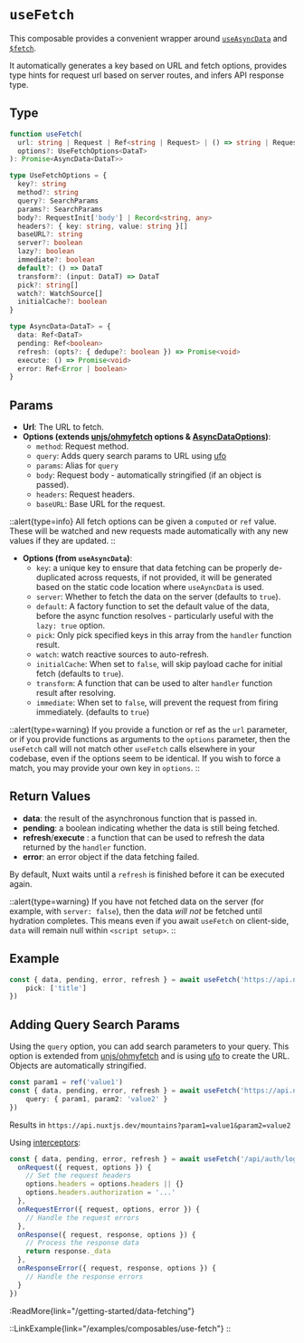 # `useFetch`

This composable provides a convenient wrapper around [`useAsyncData`](/api/composables/use-async-data) and [`$fetch`](/api/utils/dollarfetch).

It automatically generates a key based on URL and fetch options, provides type hints for request url based on server routes, and infers API response type.

## Type

```ts [Signature]
function useFetch(
  url: string | Request | Ref<string | Request> | () => string | Request,
  options?: UseFetchOptions<DataT>
): Promise<AsyncData<DataT>>

type UseFetchOptions = {
  key?: string
  method?: string
  query?: SearchParams
  params?: SearchParams
  body?: RequestInit['body'] | Record<string, any>
  headers?: { key: string, value: string }[]
  baseURL?: string
  server?: boolean
  lazy?: boolean
  immediate?: boolean
  default?: () => DataT
  transform?: (input: DataT) => DataT
  pick?: string[]
  watch?: WatchSource[]
  initialCache?: boolean
}

type AsyncData<DataT> = {
  data: Ref<DataT>
  pending: Ref<boolean>
  refresh: (opts?: { dedupe?: boolean }) => Promise<void>
  execute: () => Promise<void>
  error: Ref<Error | boolean>
}
```

## Params

* **Url**: The URL to fetch.
* **Options (extends [unjs/ohmyfetch](https://github.com/unjs/ohmyfetch) options & [AsyncDataOptions](/api/composables/use-async-data#params))**:
  * `method`: Request method.
  * `query`: Adds query search params to URL using [ufo](https://github.com/unjs/ufo)
  * `params`: Alias for `query`
  * `body`: Request body - automatically stringified (if an object is passed).
  * `headers`: Request headers.
  * `baseURL`: Base URL for the request.

::alert{type=info}
All fetch options can be given a `computed` or `ref` value. These will be watched and new requests made automatically with any new values if they are updated.
::

* **Options (from `useAsyncData`)**:
  * `key`: a unique key to ensure that data fetching can be properly de-duplicated across requests, if not provided, it will be generated based on the static code location where `useAyncData` is used.
  * `server`: Whether to fetch the data on the server (defaults to `true`).
  * `default`: A factory function to set the default value of the data, before the async function resolves - particularly useful with the `lazy: true` option.
  * `pick`: Only pick specified keys in this array from the `handler` function result.
  * `watch`: watch reactive sources to auto-refresh.
  * `initialCache`: When set to `false`, will skip payload cache for initial fetch (defaults to `true`).
  * `transform`: A function that can be used to alter `handler` function result after resolving.
  * `immediate`: When set to `false`, will prevent the request from firing immediately. (defaults to `true`)

::alert{type=warning}
If you provide a function or ref as the `url` parameter, or if you provide functions as arguments to the `options` parameter, then the `useFetch` call will not match other `useFetch` calls elsewhere in your codebase, even if the options seem to be identical. If you wish to force a match, you may provide your own key in `options`.
::

## Return Values

* **data**: the result of the asynchronous function that is passed in.
* **pending**: a boolean indicating whether the data is still being fetched.
* **refresh**/**execute** : a function that can be used to refresh the data returned by the `handler` function.
* **error**: an error object if the data fetching failed.

By default, Nuxt waits until a `refresh` is finished before it can be executed again.

::alert{type=warning}
If you have not fetched data on the server (for example, with `server: false`), then the data _will not_ be fetched until hydration completes. This means even if you await `useFetch` on client-side, `data` will remain null within `<script setup>`.
::

## Example

```ts
const { data, pending, error, refresh } = await useFetch('https://api.nuxtjs.dev/mountains',{
    pick: ['title']
})
```
## Adding Query Search Params

Using the `query` option, you can add search parameters to your query. This option is extended from [unjs/ohmyfetch](https://github.com/unjs/ohmyfetch) and is using [ufo](https://github.com/unjs/ufo) to create the URL. Objects are automatically stringified.

```ts
const param1 = ref('value1')
const { data, pending, error, refresh } = await useFetch('https://api.nuxtjs.dev/mountains',{
    query: { param1, param2: 'value2' }
})
```
Results in `https://api.nuxtjs.dev/mountains?param1=value1&param2=value2`

Using [interceptors](https://github.com/unjs/ohmyfetch#%EF%B8%8F-interceptors):

```ts
const { data, pending, error, refresh } = await useFetch('/api/auth/login', {
  onRequest({ request, options }) {
    // Set the request headers
    options.headers = options.headers || {}
    options.headers.authorization = '...'
  },
  onRequestError({ request, options, error }) {
    // Handle the request errors
  },
  onResponse({ request, response, options }) {
    // Process the response data
    return response._data
  },
  onResponseError({ request, response, options }) {
    // Handle the response errors
  }
})
```

:ReadMore{link="/getting-started/data-fetching"}

::LinkExample{link="/examples/composables/use-fetch"}
::
